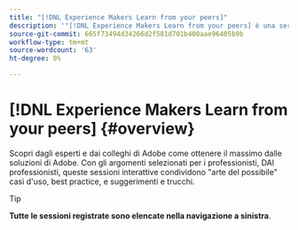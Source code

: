 ```yaml
---
title: "[!DNL Experience Makers Learn from your peers]"
description: '"[!DNL Experience Makers Learn from your peers] è una serie globale di eventi di apprendimento virtuale per i clienti, incentrati sull''approfondimento delle attività [!DNL Adobe Experience Cloud] soluzioni".'
source-git-commit: 665f73494d34266d2f581d701b400aae96405b9b
workflow-type: tm+mt
source-wordcount: '63'
ht-degree: 0%

---
```


# [!DNL Experience Makers Learn from your peers] {#overview}

<!--- <img alt="Experience Makers Learn from your peers" src="./assets/skill-exchange.png" /> --->

Scopri dagli esperti e dai colleghi di Adobe come ottenere il massimo dalle soluzioni di Adobe. Con gli argomenti selezionati per i professionisti, DAI professionisti, queste sessioni interattive condividono &quot;arte del possibile&quot; casi d&#39;uso, best practice, e suggerimenti e trucchi.

>[!TIP]
>
>**Tutte le sessioni registrate sono elencate nella navigazione a sinistra**.